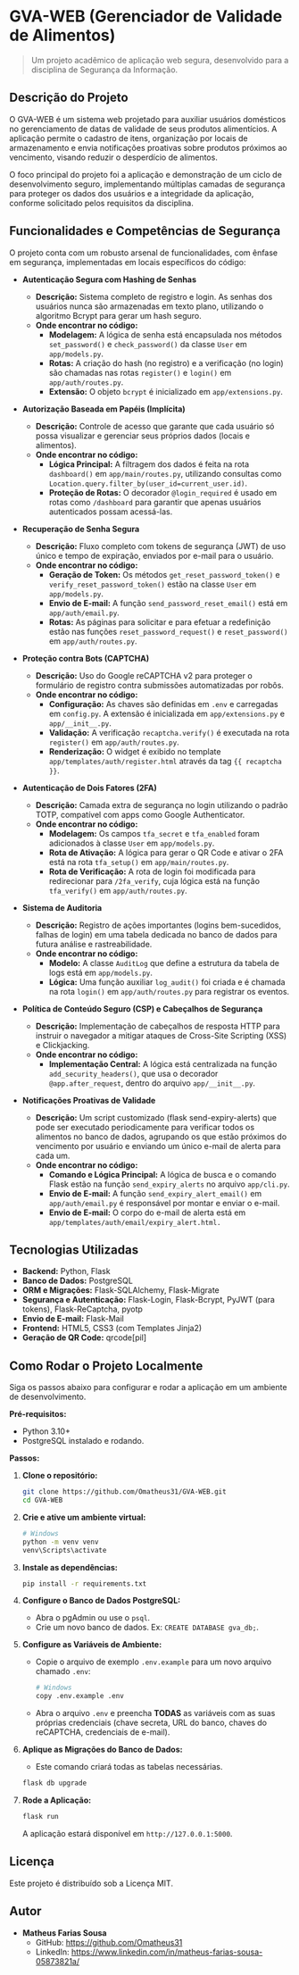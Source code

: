 # GVA-WEB (Gerenciador de Validade de Alimentos)

> Um projeto acadêmico de aplicação web segura, desenvolvido para a disciplina de Segurança da Informação.

## Descrição do Projeto

O GVA-WEB é um sistema web projetado para auxiliar usuários domésticos no gerenciamento de datas de validade de seus produtos alimentícios. A aplicação permite o cadastro de itens, organização por locais de armazenamento e envia notificações proativas sobre produtos próximos ao vencimento, visando reduzir o desperdício de alimentos.

O foco principal do projeto foi a aplicação e demonstração de um ciclo de desenvolvimento seguro, implementando múltiplas camadas de segurança para proteger os dados dos usuários e a integridade da aplicação, conforme solicitado pelos requisitos da disciplina.

##  Funcionalidades e Competências de Segurança

O projeto conta com um robusto arsenal de funcionalidades, com ênfase em segurança, implementadas em locais específicos do código:

* **Autenticação Segura com Hashing de Senhas**
    * **Descrição:** Sistema completo de registro e login. As senhas dos usuários nunca são armazenadas em texto plano, utilizando o algoritmo Bcrypt para gerar um hash seguro.
    * **Onde encontrar no código:**
        * **Modelagem:** A lógica de senha está encapsulada nos métodos `set_password()` e `check_password()` da classe `User` em `app/models.py`.
        * **Rotas:** A criação do hash (no registro) e a verificação (no login) são chamadas nas rotas `register()` e `login()` em `app/auth/routes.py`.
        * **Extensão:** O objeto `bcrypt` é inicializado em `app/extensions.py`.

* **Autorização Baseada em Papéis (Implícita)**
    * **Descrição:** Controle de acesso que garante que cada usuário só possa visualizar e gerenciar seus próprios dados (locais e alimentos).
    * **Onde encontrar no código:**
        * **Lógica Principal:** A filtragem dos dados é feita na rota `dashboard()` em `app/main/routes.py`, utilizando consultas como `Location.query.filter_by(user_id=current_user.id)`.
        * **Proteção de Rotas:** O decorador `@login_required` é usado em rotas como `/dashboard` para garantir que apenas usuários autenticados possam acessá-las.

* **Recuperação de Senha Segura**
    * **Descrição:** Fluxo completo com tokens de segurança (JWT) de uso único e tempo de expiração, enviados por e-mail para o usuário.
    * **Onde encontrar no código:**
        * **Geração de Token:** Os métodos `get_reset_password_token()` e `verify_reset_password_token()` estão na classe `User` em `app/models.py`.
        * **Envio de E-mail:** A função `send_password_reset_email()` está em `app/auth/email.py`.
        * **Rotas:** As páginas para solicitar e para efetuar a redefinição estão nas funções `reset_password_request()` e `reset_password()` em `app/auth/routes.py`.

* **Proteção contra Bots (CAPTCHA)**
    * **Descrição:** Uso do Google reCAPTCHA v2 para proteger o formulário de registro contra submissões automatizadas por robôs.
    * **Onde encontrar no código:**
        * **Configuração:** As chaves são definidas em `.env` e carregadas em `config.py`. A extensão é inicializada em `app/extensions.py` e `app/__init__.py`.
        * **Validação:** A verificação `recaptcha.verify()` é executada na rota `register()` em `app/auth/routes.py`.
        * **Renderização:** O widget é exibido no template `app/templates/auth/register.html` através da tag `{{ recaptcha }}`.

* **Autenticação de Dois Fatores (2FA)**
    * **Descrição:** Camada extra de segurança no login utilizando o padrão TOTP, compatível com apps como Google Authenticator.
    * **Onde encontrar no código:**
        * **Modelagem:** Os campos `tfa_secret` e `tfa_enabled` foram adicionados à classe `User` em `app/models.py`.
        * **Rota de Ativação:** A lógica para gerar o QR Code e ativar o 2FA está na rota `tfa_setup()` em `app/main/routes.py`.
        * **Rota de Verificação:** A rota de login foi modificada para redirecionar para `/2fa_verify`, cuja lógica está na função `tfa_verify()` em `app/auth/routes.py`.

* **Sistema de Auditoria**
    * **Descrição:** Registro de ações importantes (logins bem-sucedidos, falhas de login) em uma tabela dedicada no banco de dados para futura análise e rastreabilidade.
    * **Onde encontrar no código:**
        * **Modelo:** A classe `AuditLog` que define a estrutura da tabela de logs está em `app/models.py`.
        * **Lógica:** Uma função auxiliar `log_audit()` foi criada e é chamada na rota `login()` em `app/auth/routes.py` para registrar os eventos.

* **Política de Conteúdo Seguro (CSP) e Cabeçalhos de Segurança**
    * **Descrição:** Implementação de cabeçalhos de resposta HTTP para instruir o navegador a mitigar ataques de Cross-Site Scripting (XSS) e Clickjacking.
    * **Onde encontrar no código:**
        * **Implementação Central:** A lógica está centralizada na função `add_security_headers()`, que usa o decorador `@app.after_request`, dentro do arquivo `app/__init__.py`.

* **Notificações Proativas de Validade**
    * **Descrição:** Um script customizado (flask send-expiry-alerts) que pode ser executado periodicamente para verificar todos os alimentos no banco de dados, agrupando os que estão próximos do vencimento por usuário e enviando um único e-mail de alerta para cada um.
    * **Onde encontrar no código:**
        * **Comando e Lógica Principal:** A lógica de busca e o comando Flask estão na função `send_expiry_alerts` no arquivo `app/cli.py`.
        * **Envio de E-mail:** A função `send_expiry_alert_email()` em `app/auth/email.py` é responsável por montar e enviar o e-mail.
        * **Envio de E-mail:** O corpo do e-mail de alerta está em `app/templates/auth/email/expiry_alert.html.`

## Tecnologias Utilizadas

* **Backend:** Python, Flask
* **Banco de Dados:** PostgreSQL
* **ORM e Migrações:** Flask-SQLAlchemy, Flask-Migrate
* **Segurança e Autenticação:** Flask-Login, Flask-Bcrypt, PyJWT (para tokens), Flask-ReCaptcha, pyotp
* **Envio de E-mail:** Flask-Mail
* **Frontend:** HTML5, CSS3 (com Templates Jinja2)
* **Geração de QR Code:** qrcode[pil]

## Como Rodar o Projeto Localmente

Siga os passos abaixo para configurar e rodar a aplicação em um ambiente de desenvolvimento.

**Pré-requisitos:**
* Python 3.10+
* PostgreSQL instalado e rodando.

**Passos:**

1. **Clone o repositório:**
    ```bash
    git clone https://github.com/Omatheus31/GVA-WEB.git
    cd GVA-WEB
    ```

2. **Crie e ative um ambiente virtual:**
    ```bash
    # Windows
    python -m venv venv
    venv\Scripts\activate
    ```

3. **Instale as dependências:**
    ```bash
    pip install -r requirements.txt
    ```

4. **Configure o Banco de Dados PostgreSQL:**
    * Abra o pgAdmin ou use o `psql`.
    * Crie um novo banco de dados. Ex: `CREATE DATABASE gva_db;`.

5. **Configure as Variáveis de Ambiente:**
    * Copie o arquivo de exemplo `.env.example` para um novo arquivo chamado `.env`:
        ```bash
        # Windows
        copy .env.example .env
        ```
    * Abra o arquivo `.env` e preencha **TODAS** as variáveis com as suas próprias credenciais (chave secreta, URL do banco, chaves do reCAPTCHA, credenciais de e-mail).

6. **Aplique as Migrações do Banco de Dados:**
    * Este comando criará todas as tabelas necessárias.
    ```bash
    flask db upgrade
    ```

7. **Rode a Aplicação:**
    ```bash
    flask run
    ```
    A aplicação estará disponível em `http://127.0.0.1:5000`.

## Licença

Este projeto é distribuído sob a Licença MIT.

## Autor

* **Matheus Farias Sousa**
    * GitHub: https://github.com/Omatheus31
    * LinkedIn: https://www.linkedin.com/in/matheus-farias-sousa-05873821a/